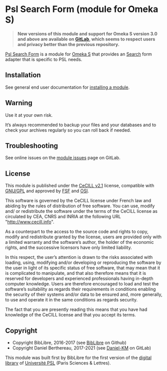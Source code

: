 Psl Search Form (module for Omeka S)
====================================

> __New versions of this module and support for Omeka S version 3.0 and above
> are available on [GitLab], which seems to respect users and privacy better
> than the previous repository.__

[Psl Search Form] is a module for [Omeka S] that provides an [Search] form
adapter that is specific to PSL needs.


Installation
------------

See general end user documentation for [installing a module].


Warning
-------

Use it at your own risk.

It’s always recommended to backup your files and your databases and to check
your archives regularly so you can roll back if needed.


Troubleshooting
---------------

See online issues on the [module issues] page on GitLab.


License
-------

This module is published under the [CeCILL v2.1] license, compatible with
[GNU/GPL] and approved by [FSF] and [OSI].

This software is governed by the CeCILL license under French law and abiding by
the rules of distribution of free software. You can use, modify and/ or
redistribute the software under the terms of the CeCILL license as circulated by
CEA, CNRS and INRIA at the following URL "http://www.cecill.info".

As a counterpart to the access to the source code and rights to copy, modify and
redistribute granted by the license, users are provided only with a limited
warranty and the software’s author, the holder of the economic rights, and the
successive licensors have only limited liability.

In this respect, the user’s attention is drawn to the risks associated with
loading, using, modifying and/or developing or reproducing the software by the
user in light of its specific status of free software, that may mean that it is
complicated to manipulate, and that also therefore means that it is reserved for
developers and experienced professionals having in-depth computer knowledge.
Users are therefore encouraged to load and test the software’s suitability as
regards their requirements in conditions enabling the security of their systems
and/or data to be ensured and, more generally, to use and operate it in the same
conditions as regards security.

The fact that you are presently reading this means that you have had knowledge
of the CeCILL license and that you accept its terms.


Copyright
---------

* Copyright BibLibre, 2016-2017 (see [BibLibre] on Github)
* Copyright Daniel Berthereau, 2017-2021 (see [Daniel-KM] on GitLab)

This module was built first by BibLibre for the first version of the [digital library]
of [Université PSL] (Paris Sciences & Lettres).


[Psl Search Form]: https://gitlab.com/Daniel-KM/Omeka-S-module-PslSearchForm
[Omeka S]: https://omeka.org/s
[installing a module]: http://dev.omeka.org/docs/s/user-manual/modules/#installing-modules
[Search]: https://gitlab.com/Daniel-KM/Omeka-S-module-Search
[module issues]: https://gitlab.com/Daniel-KM/Omeka-S-module-PslSearchForm/-/issues
[CeCILL v2.1]: https://www.cecill.info/licences/Licence_CeCILL_V2.1-en.html
[GNU/GPL]: https://www.gnu.org/licenses/gpl-3.0.html
[FSF]: https://www.fsf.org
[OSI]: https://opensource.org
[MIT]: https://github.com/sandywalker/webui-popover/blob/master/LICENSE.txt
[digital library]: https://bibnum.explore.psl.eu
[Université PSL]: https://psl.eu
[BibLibre]: https://gitlab.com/BibLibre
[GitLab]: https://gitlab.com/Daniel-KM
[Daniel-KM]: https://gitlab.com/Daniel-KM "Daniel Berthereau"
